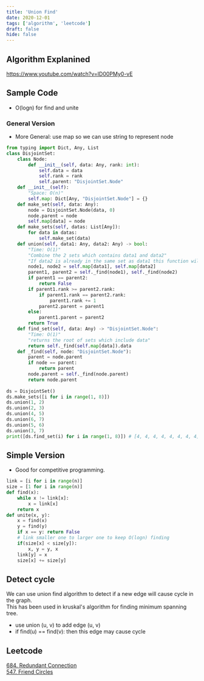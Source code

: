 ```yaml
---
title: 'Union Find'
date: 2020-12-01
tags: ['algorithm', 'leetcode']
draft: false
hide: false
---
```


## Algorithm Explanined
https://www.youtube.com/watch?v=ID00PMy0-vE

## Sample Code
* O(logn) for find and unite
### General Version
* More General: use map so we can use string to represent node
``` python
from typing import Dict, Any, List
class DisjointSet:
    class Node:
        def __init__(self, data: Any, rank: int):
            self.data = data
            self.rank = rank
            self.parent: "DisjointSet.Node"
    def __init__(self):
        "Space: O(n)"
        self.map: Dict[Any, "DisjointSet.Node"] = {}
    def make_set(self, data: Any):
        node = DisjointSet.Node(data, 0)
        node.parent = node
        self.map[data] = node
    def make_sets(self, datas: List[Any]):
        for data in datas:
            self.make_set(data)
    def union(self, data1: Any, data2: Any) -> bool:
        "Time: O(1)"
        "Combine the 2 sets which contains data1 and data2"
        "If data2 is already in the same set as data1 this function will return False"
        node1, node2 = self.map[data1], self.map[data2]
        parent1, parent2 = self._find(node1), self._find(node2)
        if parent1 == parent2:
            return False
        if parent1.rank >= parent2.rank:
            if parent1.rank == parent2.rank:
                parent1.rank += 1
            parent2.parent = parent1
        else:
            parent1.parent = parent2
        return True
    def find_set(self, data: Any) -> "DisjointSet.Node":
        "Time: O(1)"
        "returns the root of sets which include data"
        return self._find(self.map[data]).data
    def _find(self, node: "DisjointSet.Node"):
        parent = node.parent
        if node == parent:
            return parent
        node.parent = self._find(node.parent)
        return node.parent
        
ds = DisjointSet()
ds.make_sets([i for i in range(1, 8)])
ds.union(1, 2)
ds.union(2, 3)
ds.union(4, 5)
ds.union(6, 7)
ds.union(5, 6)
ds.union(3, 7)
print([ds.find_set(i) for i in range(1, 8)]) # [4, 4, 4, 4, 4, 4, 4, 4]
```
## Simple Version
* Good for competitive programming.
``` python
link = [i for i in range(n)]
size = [1 for i in range(n)]
def find(x):
    while x != link[x]:
        x = link[x]
    return x
def unite(x, y):
    x = find(x)
    y = find(y)
    if x == y: return False
    # link smaller one to larger one to keep O(logn) finding
    if(size[x] < size[y]):
        x, y = y, x
    link[y] = x
    size[x] += size[y]
```

## Detect cycle
We can use union find algorithm to detect if a new edge will cause cycle in the graph.  
This has been used in kruskal's algorithm for finding minimum spanning tree.  
* use union (u, v) to add edge (u, v)
* if find(u) == find(v): then this edge may cause cycle

## Leetcode
[684. Redundant Connection](https://leetcode.com/problems/redundant-connection/)  
[547. Friend Circles](https://leetcode.com/problems/friend-circles/)  